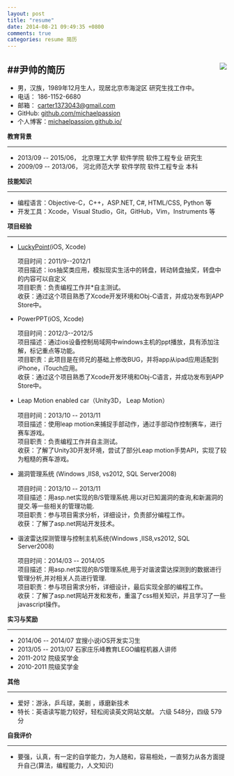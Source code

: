 ```yaml
---
layout: post
title: "resume"
date: 2014-08-21 09:49:35 +0800
comments: true
categories: resume 简历
---
```

##尹帅的简历    <img src="http://himg.bdimg.com/sys/portrait/item/e93779656c69646f6e67303631337915.jpg" align="right"></img>
---
<!--more-->
* 男，汉族，1989年12月生人，现居北京市海淀区 研究生找工作中。
* 电话： 186-1152-6680
* 邮箱： <carter1373043@gmail.com>
* GitHub: [github.com/michaelpassion](https://github.com/michaelpassion)
* 个人博客：[michaelpassion.github.io/](http://michaelpassion.github.io)

**教育背景**
* * *
* 2013/09 -- 2015/06， 北京理工大学 软件学院 软件工程专业 研究生
* 2009/09 -- 2013/06，  河北师范大学 软件学院 软件工程专业 本科

**技能知识**
* * *
* 编程语言：Objective-C，C++，ASP.NET, C#, HTML/CSS, Python 等
* 开发工具：Xcode，Visual Studio，Git，GitHub，Vim，Instruments 等  

**项目经验**
* * * 
* [LuckyPoint](https://itunes.apple.com/cn/app/xing-yun-zhuan-pan/id492038522?mt=8)(iOS, Xcode)

	项目时间：2011/9--2012/1   
 	项目描述：ios抽奖类应用，模拟现实生活中的转盘，转动转盘抽奖，转盘中的内容可以自定义  
	项目职责：负责编程工作并*自主测试。  
    收获：通过这个项目熟悉了Xcode开发环境和Obj-C语言，并成功发布到APP Store中。  
 
* PowerPPT(iOS, Xcode)  

	项目时间：2012/3--2012/5  
	项目描述：通过ios设备控制局域网中windows主机的ppt播放，具有添加注解，标记重点等功能。  
	项目职责：此项目是在师兄的基础上修改BUG，并将app从ipad应用适配到iPhone，iTouch应用。  
	收获：通过这个项目熟悉了Xcode开发环境和Obj-C语言，并成功发布到APP Store中。 

* Leap Motion enabled car（Unity3D， Leap Motion） 



	项目时间：2013/10 -- 2013/11  
	项目描述：使用leap motion来捕捉手部动作，通过手部动作控制赛车，进行赛车游戏。  
	项目职责：负责编程工作并自主测试。  
	收获：了解了Unity3D开发环境，尝试了部分Leap motion手势API，实现了较为粗糙的赛车游戏。    
	
* 漏洞管理系统 (Windows ,IIS8, vs2012, SQL Server2008)  


	项目时间：2013/10 -- 2013/11  
	项目描述：用asp.net实现的B/S管理系统.用以对已知漏洞的查询,和新漏洞的提交.等一些相关的管理功能.  
	项目职责：参与项目需求分析，详细设计，负责部分编程工作。  
	收获：了解了asp.net网站开发技术。
	  
* 谐波雷达探测管理与控制主机系统(Windows ,IIS8,vs2012, SQL Server2008)  



 	项目时间：2014/03 -- 2014/05  
	项目描述：用asp.net实现的B/S管理系统,用于对谐波雷达探测到的数据进行管理分析,并对相关人员进行管理.  
 	项目职责：参与项目需求分析，详细设计，最后实现全部的编程工作。  
 	收获：了解了asp.net网站开发和发布，重温了css相关知识，并且学习了一些javascript操作。 

**实习与奖励**
* * *
 * 2014/06 -- 2014/07                      宜搜小说iOS开发实习生 
 * 2013/05 -- 2013/07                      石家庄乐峰教育LEGO编程机器人讲师  
 * 2011-2012     院级奖学金  
 * 2010-2011     院级奖学金 

**其他**
* * *
* 爱好：游泳，乒乓球，美剧 ，琢磨新技术  
* 特长：英语读写能力较好，轻松阅读英文网站文献。 六级 548分，四级 579分

**自我评价**
* * * 
* 要强，认真，有一定的自学能力，为人随和，容易相处，一直努力从各方面提升自己(算法，编程能力，人文知识)
                        












